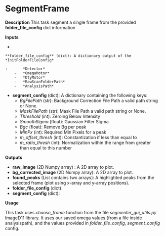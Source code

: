 # SegmentFrame

**Description** This task segment a single frame from the provided
**folder_file_config** dict information

**Inputs**

-   

    **folder_file_config** (dict): A dictionary output of the *InitFolderFileConfig*

    :   -   *Detector*
        -   *OmegaMotor*
        -   *DtyMotor*
        -   *RawScanFolderPath*
        -   *AnalysisPath*

-   **segment_config** (dict): A dictionary containing the following
    keys:
    -   *BgFilePath* (str): Background Correction File Path a valid path
        string or None.
    -   *MaskFilePath* (str): Mask File Path a valid path string or
        None.
    -   *Threshold* (int): Zeroing Below Intensity
    -   *SmoothSigma* (float): Gaussian Filter Sigma
    -   *Bgc* (float): Remove Bg per peak
    -   *MinPx* (int): Required Min Pixels for a peak
    -   *m_offset_thresh* (int): Constantization if less than equal to
    -   *m_ratio_thresh* (int): Normalization within the range from
        greater than equal to this number

**Outputs**

-   **raw_image** (2D Numpy array) : A 2D array to plot.
-   **bg_corrected_image** (2D Numpy array): A 2D array to plot.
-   **found_peaks** (List contains two arrays): A highlighted peaks from
    the selected frame (plot using x-array and y-array positions).
-   **folder_file_config** (dict):
-   **segment_config** (dict):

**Usage**

This task uses *choose_frame* function from the file
*segmenter_gui_utils.py* ImageD11 library. It uses our saved omega
values (from a file inside analysispath), and the values provided in
*folder_file_config*, *segment_config* config.
